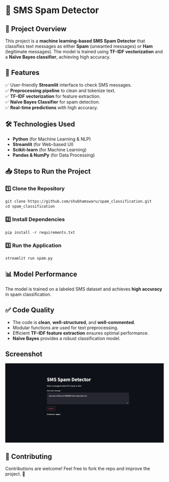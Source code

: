 # 📱 SMS Spam Detector

## 📝 Project Overview
This project is a **machine learning-based SMS Spam Detector** that classifies text messages as either **Spam** (unwanted messages) or **Ham** (legitimate messages). The model is trained using **TF-IDF vectorization** and a **Naïve Bayes classifier**, achieving high accuracy.

## 🚀 Features
✅ User-friendly **Streamlit** interface to check SMS messages.  
✅ **Preprocessing pipeline** to clean and tokenize text.  
✅ **TF-IDF vectorization** for feature extraction.  
✅ **Naïve Bayes Classifier** for spam detection.  
✅ **Real-time predictions** with high accuracy.  

## 🛠️ Technologies Used
- **Python** (for Machine Learning & NLP)
- **Streamlit** (for Web-based UI)
- **Scikit-learn** (for Machine Learning)
- **Pandas & NumPy** (for Data Processing)

## 📥 Steps to Run the Project
### 1️⃣ Clone the Repository
```
git clone https://github.com/shubhamswaru/spam_classification.git
cd spam_classification
```

### 2️⃣ Install Dependencies
```
pip install -r requirements.txt
```

### 3️⃣ Run the Application
```
streamlit run spam.py
```

## 📊 Model Performance
The model is trained on a labeled SMS dataset and achieves **high accuracy** in spam classification.

## ✅ Code Quality
- The code is **clean**, **well-structured**, and **well-commented**.
- Modular functions are used for text preprocessing.
- Efficient **TF-IDF feature extraction** ensures optimal performance.
- **Naïve Bayes** provides a robust classification model.

## Screenshot
![alt text](<spam.png>)



## 🤝 Contributing
Contributions are welcome! Feel free to fork the repo and improve the project. 🚀

